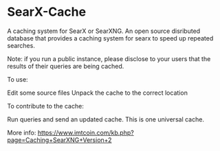 # SearX-Cache
A caching system for SearX or SearXNG.
An open source disributed database that provides a caching system for searx to speed up repeated searches.

Note: if you run a public instance, please disclose to your users that the results of their queries are being cached.

To use:

Edit some source files
Unpack the cache to the correct location

To contribute to the cache:

Run queries and send an updated cache. This is one universal cache.

More info: https://www.imtcoin.com/kb.php?page=Caching+SearXNG+Version+2
